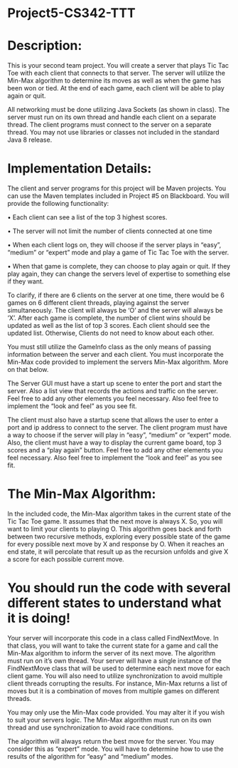 # Project5-CS342-TTT

# Description:
This is your second team project. You will create a server that plays Tic Tac Toe with
each client that connects to that server. The server will utilize the Min-Max algorithm to
determine its moves as well as when the game has been won or tied. At the end of each
game, each client will be able to play again or quit. 

All networking must be done utilizing Java Sockets (as shown in class).
The server must run on its own thread and handle each client on a separate thread. The
client programs must connect to the server on a separate thread. You may not use
libraries or classes not included in the standard Java 8 release.

# Implementation Details:
The client and server programs for this project will be Maven projects. You can use the
Maven templates included in Project #5 on Blackboard. You will provide the following
functionality:

• Each client can see a list of the top 3 highest scores.

• The server will not limit the number of clients connected at one time

• When each client logs on, they will choose if the server plays in “easy”, “medium”
or “expert” mode and play a game of Tic Tac Toe with the server.

• When that game is complete, they can choose to play again or quit. If they play
again, they can change the servers level of expertise to something else if they
want.

To clarify, if there are 6 clients on the server at one time, there would be 6 games on 6
different client threads, playing against the server simultaneously. The client will always
be ‘O’ and the server will always be ‘X’. After each game is complete, the number of
client wins should be updated as well as the list of top 3 scores. Each client should see
the updated list. Otherwise, Clients do not need to know about each other.

You must still utilize the GameInfo class as the only means of passing information
between the server and each client. You must incorporate the Min-Max code provided to
implement the servers Min-Max algorithm. More on that below. 

The Server GUI must have a start up scene to enter the port and start the server. Also a
list view that records the actions and traffic on the server. Feel free to add any other
elements you feel necessary. Also feel free to implement the “look and feel” as you see
fit. 

The client must also have a startup scene that allows the user to enter a port and ip
address to connect to the server. The client program must have a way to choose if the
server will play in “easy”, “medium” or “expert” mode. Also, the client must have a way
to display the current game board, top 3 scores and a “play again” button. Feel free to
add any other elements you feel necessary. Also feel free to implement the “look and
feel” as you see fit. 

# The Min-Max Algorithm:
In the included code, the Min-Max algorithm takes in the current state of the Tic Tac Toe
game. It assumes that the next move is always X. So, you will want to limit your clients
to playing O. This algorithm goes back and forth between two recursive methods,
exploring every possible state of the game for every possible next move by X and
response by O. When it reaches an end state, it will percolate that result up as the
recursion unfolds and give X a score for each possible current move. 

# You should run the code with several different states to understand what it is doing!
Your server will incorporate this code in a class called FindNextMove. In that class, you
will want to take the current state for a game and call the Min-Max algorithm to inform
the server of its next move. The algorithm must run on it’s own thread. Your server will
have a single instance of the FindNextMove class that will be used to determine each
next move for each client game. You will also need to utilize synchronization to avoid 
multiple client threads corrupting the results. For instance, Min-Max returns a list of
moves but it is a combination of moves from multiple games on different threads.

You may only use the Min-Max code provided. You may alter it if you wish to suit your
servers logic. The Min-Max algorithm must run on its own thread and use
synchronization to avoid race conditions.

The algorithm will always return the best move for the server. You may consider this as
“expert” mode. You will have to determine how to use the results of the algorithm for
“easy” and “medium” modes.
